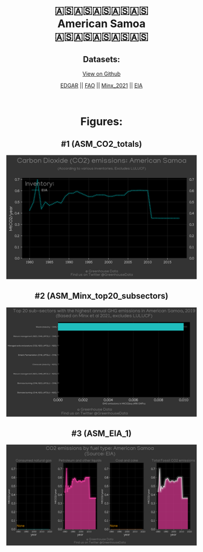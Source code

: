 
<center>
<h1 align="center">
🇦🇸🇦🇸🇦🇸🇦🇸🇦🇸
<br>
American Samoa
<br>
🇦🇸🇦🇸🇦🇸🇦🇸🇦🇸
</h1>
<h2>Datasets:</h2>
<p><a href="https://github.com/dquintani/GreenhouseData/tree/master/country_data/ASM_American Samoa/data">View on Github</a>
<br></p><p><a href="data/ASM_EDGAR.csv">EDGAR</a> || <a href="data/ASM_FAO.csv">FAO</a> || <a href="data/ASM_Minx_2021.csv">Minx_2021</a> || <a href="data/ASM_EIA.csv">EIA</a></p><p><br></p>
<h1>Figures:</h1><h2>#1 (ASM_CO2_totals)</h2>
<p><img alt="" src="figures/ASM_CO2_totals.png" /></p><h2>#2 (ASM_Minx_top20_subsectors)</h2>
<p><img alt="" src="figures/ASM_Minx_top20_subsectors.png" /></p><h2>#3 (ASM_EIA_1)</h2>
<p><img alt="" src="figures/ASM_EIA_1.png" /></p>